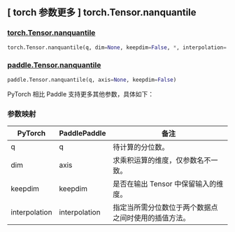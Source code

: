 ## [ torch 参数更多 ] torch.Tensor.nanquantile

### [torch.Tensor.nanquantile](https://pytorch.org/docs/stable/generated/torch.nanquantile.html#torch.nanquantile)

```python
torch.Tensor.nanquantile(q, dim=None, keepdim=False, *, interpolation='linear')
```

### [paddle.Tensor.nanquantile](https://github.com/PaddlePaddle/Paddle/pull/41343)

```python
paddle.Tensor.nanquantile(q, axis=None, keepdim=False)
```

PyTorch 相比 Paddle 支持更多其他参数，具体如下：

### 参数映射

| PyTorch       | PaddlePaddle | 备注                                                                                                                                |
| ------------- | ------------ |-----------------------------------------------------------------------------------------------------------------------------------|
| q             | q            | 待计算的分位数。|
| dim           | axis         | 求乘积运算的维度，仅参数名不一致。                                                                                                                 |
| keepdim       | keepdim      | 是否在输出 Tensor 中保留输入的维度。                                                                                                            |
| interpolation | interpolation | 指定当所需分位数位于两个数据点之间时使用的插值方法。|
